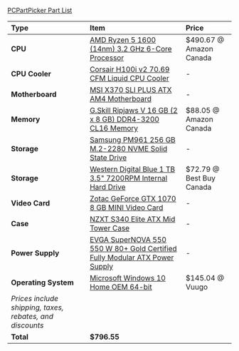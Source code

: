 [PCPartPicker Part List](https://ca.pcpartpicker.com/list/x94Bzf)

Type|Item|Price
:----|:----|:----
**CPU** | [AMD Ryzen 5 1600 (14nm) 3.2 GHz 6-Core Processor](https://ca.pcpartpicker.com/product/mV98TW/amd-ryzen-5-1600-32ghz-6-core-processor-yd1600bbaebox) | $490.67 @ Amazon Canada 
**CPU Cooler** | [Corsair H100i v2 70.69 CFM Liquid CPU Cooler](https://ca.pcpartpicker.com/product/CrDzK8/corsair-cpu-cooler-cw9060025ww) |-
**Motherboard** | [MSI X370 SLI PLUS ATX AM4 Motherboard](https://ca.pcpartpicker.com/product/vwvZxr/msi-x370-sli-plus-atx-am4-motherboard-x370-sli-plus) |-
**Memory** | [G.Skill Ripjaws V 16 GB (2 x 8 GB) DDR4-3200 CL16 Memory](https://ca.pcpartpicker.com/product/Nqp323/gskill-memory-f43200c16d16gvrb) | $88.05 @ Amazon Canada 
**Storage** | [Samsung PM961 256 GB M.2-2280 NVME Solid State Drive](https://ca.pcpartpicker.com/product/k64NnQ/samsung-pm961-256gb-m2-2280-solid-state-drive-mzvlw256hehp-00000) |-
**Storage** | [Western Digital Blue 1 TB 3.5" 7200RPM Internal Hard Drive](https://ca.pcpartpicker.com/product/Yrdqqs/western-digital-blue-1-tb-35-7200rpm-internal-hard-drive-wdbh2d0010hnc-nrsn) | $72.79 @ Best Buy Canada 
**Video Card** | [Zotac GeForce GTX 1070 8 GB MINI Video Card](https://ca.pcpartpicker.com/product/4fyxFT/zotac-geforce-gtx-1070-8gb-mini-video-card-zt-p10700g-10m) |-
**Case** | [NZXT S340 Elite ATX Mid Tower Case](https://ca.pcpartpicker.com/product/3TYWGX/nzxt-ca-s340w-b3-atx-mid-tower-case-ca-s340w-b3) |-
**Power Supply** | [EVGA SuperNOVA 550 550 W 80+ Gold Certified Fully Modular ATX Power Supply](https://ca.pcpartpicker.com/product/qYTrxr/evga-power-supply-220g20550y1) |-
**Operating System** | [Microsoft Windows 10 Home OEM 64-bit](https://ca.pcpartpicker.com/product/wtgPxr/microsoft-os-kw900140) | $145.04 @ Vuugo 
 | *Prices include shipping, taxes, rebates, and discounts* |
 | **Total** | **$796.55**
